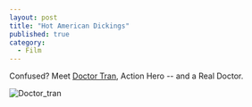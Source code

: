 ```yaml
---
layout: post
title: "Hot American Dickings"
published: true
category:
  - Film
---
```

<p>Confused? Meet <a href="http://youtube.com/watch?v=YdOON54sb2Q">Doctor Tran</a>, Action Hero -- and a Real Doctor.</p>

<p><img border="0" alt="Doctor_tran" title="Doctor_tran" src="http://olifante.blogs.com/photos/uncategorized/doctor_tran.png" />
</p>

